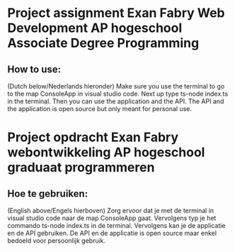 # Project assignment Exan Fabry Web Development AP hogeschool Associate Degree Programming
## How to use:
(Dutch below/Nederlands hieronder)
Make sure you use the terminal to go to the map ConsoleApp in visual studio code. Next up type ts-node index.ts in the terminal. Then you can use the application and the API.
The API and the application is open source but only meant for personal use.

# Project opdracht Exan Fabry webontwikkeling AP hogeschool graduaat programmeren
## Hoe te gebruiken:
(English above/Engels hierboven)
Zorg ervoor dat je met de terminal in visual studio code naar de map ConsoleApp gaat. Vervolgens typ je het commando ts-node index.ts in de terminal. Vervolgens kan je de applicatie en de API gebruiken.
De API en de applicatie is open source maar enkel bedoeld voor persoonlijk gebruik.
